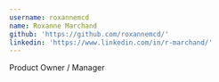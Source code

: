 ```yaml
---
username: roxannemcd
name: Roxanne Marchand
github: 'https://github.com/roxannemcd/'
linkedin: 'https://www.linkedin.com/in/r-marchand/'
---
```


Product Owner / Manager
